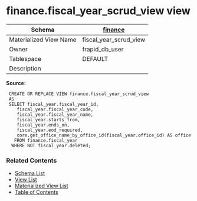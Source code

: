 # finance.fiscal_year_scrud_view view

| Schema | [finance](../../schemas/finance.md) |
| ------ | ----------------------------------------------- |
| Materialized View Name | fiscal_year_scrud_view |
| Owner | frapid_db_user |
| Tablespace | DEFAULT |
| Description |  |

**Source:**

```plpgsql
 CREATE OR REPLACE VIEW finance.fiscal_year_scrud_view
 AS
 SELECT fiscal_year.fiscal_year_id,
    fiscal_year.fiscal_year_code,
    fiscal_year.fiscal_year_name,
    fiscal_year.starts_from,
    fiscal_year.ends_on,
    fiscal_year.eod_required,
    core.get_office_name_by_office_id(fiscal_year.office_id) AS office
   FROM finance.fiscal_year
  WHERE NOT fiscal_year.deleted;
```


### Related Contents
* [Schema List](../../schemas.md)
* [View List](../../views.md)
* [Materialized View List](../../materialized-views.md)
* [Table of Contents](../../README.md)

